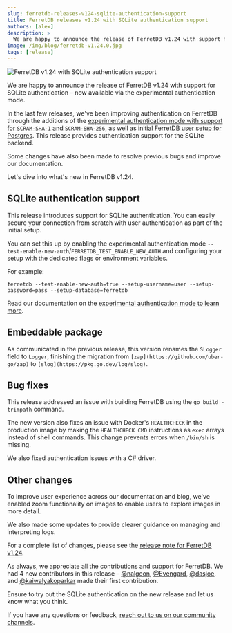 ```yaml
---
slug: ferretdb-releases-v124-sqlite-authentication-support
title: FerretDB releases v1.24 with SQLite authentication support
authors: [alex]
description: >
  We are happy to announce the release of FerretDB v1.24 with support for SQLite authentication, which is now available via the new experimental authentication feature.
image: /img/blog/ferretdb-v1.24.0.jpg
tags: [release]
---
```


![FerretDB v1.24 with SQLite authentication support](/img/blog/ferretdb-v1.24.0.jpg)

We are happy to announce the release of FerretDB v1.24 with support for SQLite authentication – now available via the experimental authentication mode.

<!--truncate-->

In the last few releases, we've been improving authentication on FerretDB through the additions of the [experimental authentication mode with support for `SCRAM-SHA-1` and `SCRAM-SHA-256`](https://blog.ferretdb.io/new-ferretdb-v121-release/), as well as [initial FerretDB user setup for Postgres](https://blog.ferretdb.io/new-ferretdb-v122-user-setup-feature/).
This release provides authentication support for the SQLite backend.

Some changes have also been made to resolve previous bugs and improve our documentation.

Let's dive into what's new in FerretDB v1.24.

## SQLite authentication support

This release introduces support for SQLite authentication.
You can easily secure your connection from scratch with user authentication as part of the initial setup.

You can set this up by enabling the experimental authentication mode `--test-enable-new-auth`/`FERRETDB_TEST_ENABLE_NEW_AUTH` and configuring your setup with the dedicated flags or environment variables.

For example:

```shell
ferretdb --test-enable-new-auth=true --setup-username=user --setup-password=pass --setup-database=ferretdb
```

Read our documentation on the [experimental authentication mode to learn more](https://docs.ferretdb.io/security/authentication/#experimental-authentication-mode).

## Embeddable package

As communicated in the previous release, this version renames the `SLogger` field to `Logger`, finishing the migration from `[zap](https://github.com/uber-go/zap)` to `[slog](https://pkg.go.dev/log/slog)`.

## Bug fixes

This release addressed an issue with building FerretDB using the `go build -trimpath` command.

The new version also fixes an issue with Docker's `HEALTHCHECK` in the production image by making the `HEALTHCHECK CMD` instructions as `exec` arrays instead of shell commands.
This change prevents errors when `/bin/sh` is missing.

We also fixed authentication issues with a C# driver.

## Other changes

To improve user experience across our documentation and blog, we've enabled zoom functionality on images to enable users to explore images in more detail.

We also made some updates to provide clearer guidance on managing and interpreting logs.

For a complete list of changes, please see the [release note for FerretDB v1.24](https://github.com/FerretDB/FerretDB/releases/tag/v1.24.0).

As always, we appreciate all the contributions and support for FerretDB.
We had 4 new contributors in this release – [@nalgeon](https://github.com/nalgeon), [@Evengard](https://github.com/Evengard), [@dasjoe](https://github.com/dasjoe), and [@kaiwalyakoparkar](https://github.com/kaiwalyakoparkar) made their first contribution.

Ensure to try out the SQLite authentication on the new release and let us know what you think.

If you have any questions or feedback, [reach out to us on our community channels](https://docs.ferretdb.io/#community).
